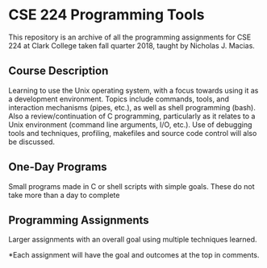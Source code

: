 # CSE 224 Programming Tools
This repository is an archive of all the programming assignments for CSE 224 at Clark College taken fall quarter 2018, taught by Nicholas J. Macias.

## Course Description
Learning to use the Unix operating system, with a focus towards using it as a development environment. Topics include commands, tools, and interaction mechanisms (pipes, etc.), as well as shell programming (bash). Also a review/continuation of C programming, particularly as it relates to a Unix environment (command line arguments, I/O, etc.). Use of debugging tools and techniques, profiling, makefiles and source code control will also be discussed.

## One-Day Programs
Small programs made in C or shell scripts with simple goals. These do not take more than a day to complete

## Programming Assignments
Larger assignments with an overall goal using multiple techniques learned.

*Each assignment will have the goal and outcomes at the top in comments.
